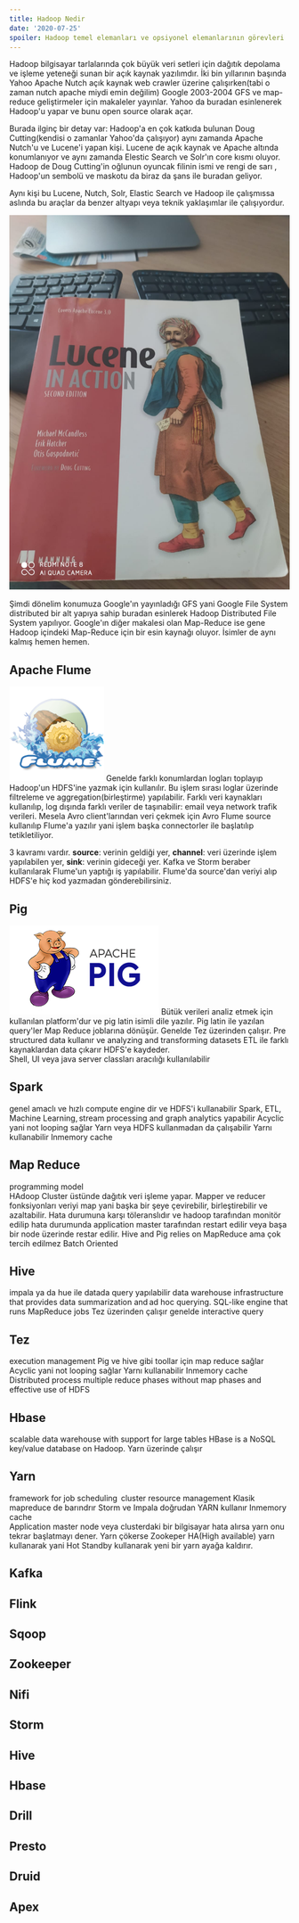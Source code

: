 ```yaml
---
title: Hadoop Nedir
date: '2020-07-25'
spoiler: Hadoop temel elemanları ve opsiyonel elemanlarının görevleri
---
```


Hadoop bilgisayar tarlalarında çok büyük veri setleri için dağıtık depolama ve işleme yeteneği sunan bir açık kaynak yazılımdır.
İki bin yıllarının başında Yahoo Apache Nutch açık kaynak web crawler üzerine çalışırken(tabi o zaman nutch apache miydi emin değilim) Google 2003-2004
GFS ve map-reduce geliştirmeler için makaleler yayınlar. Yahoo da buradan esinlenerek Hadoop'u yapar ve bunu open source olarak açar.

Burada ilginç bir detay var: Hadoop'a en çok katkıda bulunan Doug Cutting(kendisi o zamanlar Yahoo'da çalışıyor) aynı zamanda Apache Nutch'u ve Lucene'i yapan kişi. Lucene de açık kaynak ve Apache altında konumlanıyor ve aynı zamanda Elestic Search ve Solr'ın core kısmı oluyor. Hadoop de Doug Cutting'in oğlunun oyuncak filinin ismi ve rengi de sarı , Hadoop'un sembolü ve maskotu da biraz da şans ile buradan geliyor.

Aynı kişi bu Lucene, Nutch, Solr, Elastic Search ve Hadoop ile çalışmıssa aslında bu araçlar da benzer altyapı veya teknik yaklaşımlar ile çalışıyordur. 

![Ben de bu sıralar Lucene kitabı okuyordum :D](./apache_lucene.jpeg)

Şimdi dönelim konumuza Google'ın yayınladığı GFS yani Google File System distributed bir alt yapıya sahip buradan esinlerek Hadoop Distributed File System yapılıyor. Google'ın diğer makalesi olan Map-Reduce ise gene Hadoop içindeki Map-Reduce için bir esin kaynağı oluyor. İsimler de aynı kalmış hemen hemen.



## Apache Flume 
![Flume Logo :D](./flume-logo.png)
Genelde farklı konumlardan logları toplayıp Hadoop'un HDFS'ine yazmak için kullanılır. Bu işlem sırası loglar üzerinde filtreleme ve aggregation(birleştirme) yapılabilir. Farklı veri kaynakları kullanılıp, log dışında farklı veriler de taşınabilir:  email veya network trafik verileri. 
Mesela Avro client'larından veri çekmek için Avro Flume source kullanılıp Flume'a yazılır yani işlem başka connectorler ile başlatılıp tetikletiliyor.

3 kavramı vardır. **source**: verinin geldiği yer, **channel**: veri üzerinde işlem yapılabilen yer, **sink**: verinin gideceği yer. Kafka ve Storm beraber kullanılarak Flume'un yaptığı iş yapılabilir.  Flume'da source'dan veriyi alıp HDFS'e hiç kod yazmadan gönderebilirsiniz. 


## Pig 
![Pig Logo :D](./pig-logo.png)
Bütük verileri analiz etmek için kullanılan platform'dur ve pig latin isimli dile yazılır. Pig latin ile yazılan query'ler Map Reduce joblarına dönüşür.
Genelde Tez üzerinden çalışır. 
Pre structured data kullanır ve analyzing and transforming datasets 
ETL ile farklı kaynaklardan data çıkarır HDFS'e kaydeder.  
Shell, UI veya java server classları aracılığı kullanılabilir 


## Spark
genel amaclı ve hızlı compute engine dir ve HDFS'i kullanabilir 
Spark, ETL, Machine Learning, stream processing and graph analytics yapabilir 
Acyclic yani not looping sağlar 
Yarn veya HDFS kullanmadan da çalışabilir 
Yarnı kullanabilir 
Inmemory cache  

## Map Reduce 
programming model  
HAdoop Cluster üstünde dağıtık veri işleme yapar. Mapper ve reducer fonksiyonları veriyi map yani başka bir şeye çevirebilir, birleştirebilir ve azaltabilir.
Hata durumuna karşı töleranslıdır ve hadoop tarafından monitör edilip hata durumunda application master tarafından restart edilir veya başa bir node üzerinde restar edilir. 
Hive and Pig relies on MapReduce ama çok tercih edilmez 
Batch Oriented 

## Hive
impala ya da hue ile datada query yapılabilir 
data warehouse infrastructure that provides data summarization and ad hoc querying. 
SQL-like engine that runs MapReduce jobs 
Tez üzerinden çalışır genelde 
interactive query  

## Tez
execution management 
Pig ve hive gibi toollar için map reduce sağlar 
Acyclic yani not looping sağlar 
Yarnı kullanabilir 
Inmemory cache  
Distributed process 
multiple reduce phases without map phases and effective use of HDFS 

## Hbase
scalable data warehouse with support for large tables 
HBase is a NoSQL key/value database on Hadoop. 
Yarn üzerinde çalışır 

## Yarn
framework for job scheduling  
cluster resource management 
Klasik mapreduce de barındrır 
Storm ve Impala doğrudan YARN kullanır 
Inmemory cache  
Application master node veya clusterdaki bir bilgisayar hata alırsa yarn onu tekrar başlatmayı dener.
Yarn çökerse Zookeper HA(High available) yarn kullanarak yani Hot Standby kullanarak yeni bir yarn ayağa kaldırır.

## Kafka
## Flink
## Sqoop
## Zookeeper
## Nifi
## Storm
## Hive
## Hbase
## Drill
## Presto
## Druid
## Apex
